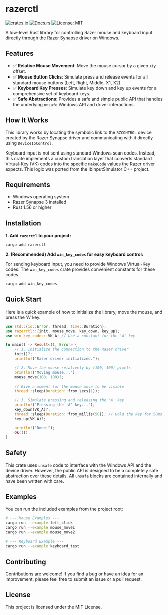 # razerctl

[![crates.io](https://img.shields.io/crates/v/razerctl.svg)](https://crates.io/crates/razerctl)
[![Docs.rs](https://docs.rs/razerctl/badge.svg)](https://docs.rs/razerctl)
[![License: MIT](https://img.shields.io/badge/License-MIT-blue.svg)](https://opensource.org/licenses/MIT)

A low-level Rust library for controlling Razer mouse and keyboard input directly through the Razer Synapse driver on Windows.

## Features

- ✅ **Relative Mouse Movement**: Move the mouse cursor by a given x/y offset.
- ✅ **Mouse Button Clicks**: Simulate press and release events for all standard mouse buttons (Left, Right, Middle, X1, X2).
- ✅ **Keyboard Key Presses**: Simulate key down and key up events for a comprehensive set of keyboard keys.
- ✅ **Safe Abstractions**: Provides a safe and simple public API that handles the underlying `unsafe` Windows API and driver interactions.

## How It Works

This library works by locating the symbolic link to the `RZCONTROL` device created by the Razer Synapse driver and communicating with it directly using `DeviceIoControl`.

Keyboard input is not sent using standard Windows scan codes. Instead, this crate implements a custom translation layer that converts standard Virtual-Key (VK) codes into the specific `MakeCode` values the Razer driver expects. This logic was ported from the IbInputSimulator C++ project.

## Requirements

- Windows operating system
- Razer Synapse 3 installed
- Rust 1.56 or higher

## Installation

**1. Add `razerctl` to your project:**
```bash
cargo add razerctl
```

**2. (Recommended) Add `win_key_codes` for easy keyboard control:**

For sending keyboard input, you need to provide Windows Virtual-Key codes. The `win_key_codes` crate provides convenient constants for these codes.

```bash
cargo add win_key_codes
```

## Quick Start

Here is a quick example of how to initialize the library, move the mouse, and press the 'A' key.

```rust
use std::{io::Error, thread, time::Duration};
use razerctl::{init, mouse_move, key_down, key_up};
use win_key_codes::VK_A; // Use a constant for the 'A' key

fn main() -> Result<(), Error> {
    // 1. Initialize the connection to the Razer driver
    init()?;
    println!("Razer driver initialized.");

    // 2. Move the mouse relatively by (100, 100) pixels
    println!("Moving mouse...");
    mouse_move(100, 100)?;

    // Give a moment for the mouse move to be visible
    thread::sleep(Duration::from_secs(1));

    // 3. Simulate pressing and releasing the 'A' key
    println!("Pressing the 'A' key...");
    key_down(VK_A)?;
    thread::sleep(Duration::from_millis(50)); // Hold the key for 50ms
    key_up(VK_A)?;

    println!("Done!");
    Ok(())
}
```

## Safety

This crate uses `unsafe` code to interface with the Windows API and the device driver. However, the public API is designed to be a completely safe abstraction over these details. All `unsafe` blocks are contained internally and have been written with care.

## Examples

You can run the included examples from the project root:

```bash
# --- Mouse Examples ---
cargo run --example left_click
cargo run --example mouse_move1
cargo run --example mouse_move2

# --- Keyboard Example ---
cargo run --example keyboard_test
```

## Contributing

Contributions are welcome! If you find a bug or have an idea for an improvement, please feel free to submit an issue or a pull request.

## License

This project is licensed under the MIT License.